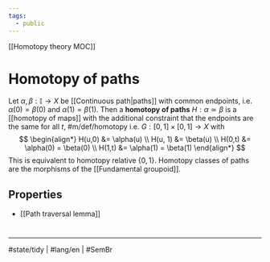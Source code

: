 ```yaml
---
tags:
  - public
---
```

[[Homotopy theory MOC]]
# Homotopy of paths

Let $\alpha, \beta : \mathbb{I} \to X$ be [[Continuous path|paths]] with common endpoints, i.e. $\alpha(0) = \beta(0)$ and $\alpha(1) = \beta(1)$.
Then a **homotopy of paths** $H : \alpha \simeq \beta$ is a [[homotopy of maps]] with the additional constraint that the endpoints are the same for all $t$, #m/def/homotopy i.e. $G : [0,1] \times [0,1] \to X$ with
$$
\begin{align*}
H(u,0) &= \alpha(u) \\
H(u, 1) &= \beta(u) \\
H(0,t) &= \alpha(0) = \beta(0) \\
H(1,t) &= \alpha(1) = \beta(1)
\end{align*}
$$
This is equivalent to homotopy relative $\{ 0,1 \}$.
Homotopy classes of paths are the morphisms of the [[Fundamental groupoid]].

## Properties

- [[Path traversal lemma]]

#
---
#state/tidy | #lang/en | #SemBr
